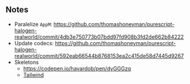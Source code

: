 ## Notes

- Paralelize `AppM`: https://github.com/thomashoneyman/purescript-halogen-realworld/commit/4db3e750773b07bdd97fd908b3fd2de662b84222
- Update codecs: https://github.com/thomashoneyman/purescript-halogen-realworld/commit/592eab66544b8768153ea2c415de58d7445d9267
- Skeletons
  - https://codepen.io/havardob/pen/dyGGGzq
  - [Tailwind](https://www.youtube.com/watch?v=_OZYvKsn60g)

